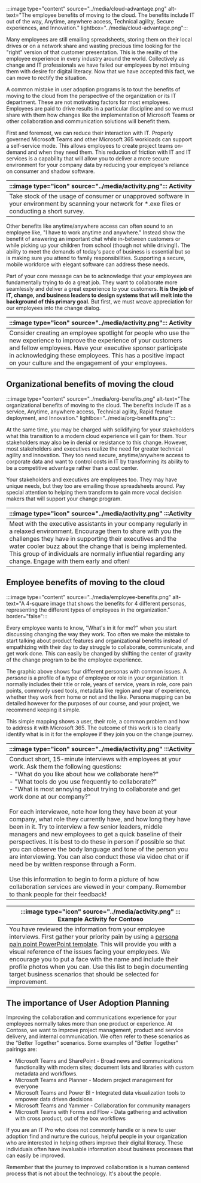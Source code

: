 :::image type="content" source="../media/cloud-advantage.png" alt-text="The employee benefits of moving to the cloud. The benefits include IT out of the way, Anytime, anywhere access, Technical agility, Secure experiences, and Innovation." lightbox="../media/cloud-advantage.png":::

Many employees are still emailing spreadsheets, storing them on their local drives or on a network share and wasting precious time looking for the "right" version of that customer presentation. This is the reality of the employee experience in every industry around the world. Collectively as change and IT professionals we have failed our employees by not imbuing them with desire for digital literacy. Now that we have accepted this fact, we can move to rectify the situation.

A common mistake in user adoption programs is to tout the benefits of moving to the cloud from the perspective of the organization or its IT department. These are not motivating factors for most employees. Employees are paid to drive results in a particular discipline and so we must share with them how changes like the implementation of Microsoft Teams or other collaboration and communication solutions will benefit them.

First and foremost, we can reduce their interaction with IT. Properly governed Microsoft Teams and other Microsoft 365 workloads can support a self-service mode. This allows employees to create project teams on-demand and when they need them. This reduction of friction with IT and IT services is a capability that will allow you to deliver a more secure environment for your company data by reducing your employee's reliance on consumer and shadow software.

|:::image type="icon" source="../media/activity.png"::: Activity|
|-|
| Take stock of the usage of consumer or unapproved software in your environment by scanning your network for *.exe files or conducting a short survey.|

Other benefits like anytime/anywhere access can often sound to an employee like, "I have to work anytime and anywhere." Instead show the benefit of answering an important chat while in-between customers or while picking up your children from school (though not while driving!). The ability to meet the demands of today's pace of business is essential but so is making sure you attend to family responsibilities. Supporting a secure, mobile workforce with elegant software can address these needs.

Part of your core message can be to acknowledge that your employees are fundamentally trying to do a great job. They want to collaborate more seamlessly and deliver a great experience to your customers. **It is the job of IT, change, and business leaders to design systems that will melt into the background of this primary goal.** But first, we must weave appreciation for our employees into the change dialog.

|:::image type="icon" source="../media/activity.png"::: Activity|
|-|
|Consider creating an employee spotlight for people who use the new experience to improve the experience of your customers and fellow employees. Have your executive sponsor participate in acknowledging these employees. This has a positive impact on your culture and the engagement of your employees.|

## Organizational benefits of moving the cloud

:::image type="content" source="../media/org-benefits.png" alt-text="The organizational benefits of moving to the cloud. The benefits include IT as a service, Anytime, anywhere access, Technical agility, Rapid feature deployment, and Innovation." lightbox="../media/org-benefits.png":::

At the same time, you may be charged with solidifying for your stakeholders what this transition to a modern cloud experience will gain for them. Your stakeholders may also be in denial or resistance to this change. However, most stakeholders and executives realize the need for greater technical agility and innovation. They too need secure, anytime/anywhere access to corporate data and want to control costs in IT by transforming its ability to be a competitive advantage rather than a cost center.

Your stakeholders and executives are employees too. They may have unique needs, but they too are emailing those spreadsheets around. Pay special attention to helping them transform to gain more vocal decision makers that will support your change program.

|:::image type="icon" source="../media/activity.png" :::Activity|
|-|
|Meet with the executive assistants in your company regularly in a relaxed environment. Encourage them to share with you the challenges they have in supporting their executives and the water cooler buzz about the change that is being implemented. This group of individuals are normally influential regarding any change. Engage with them early and often!|

## Employee benefits of moving to the cloud

:::image type="content" source="../media/employee-benefits.png" alt-text="A 4-square image that shows the benefits for 4 different personas, representing the different types of employees in the organization." border="false":::

Every employee wants to know, "What's in it for me?" when you start discussing changing the way they work. Too often we make the mistake to start talking about product features and organizational benefits instead of empathizing with their day to day struggle to collaborate, communicate, and get work done. This can easily be changed by shifting the center of gravity of the change program to be the employee experience.

The graphic above shows four different personas with common issues. A *persona* is a profile of a type of employee or role in your organization. It normally includes their title or role, years of service, years in role, core pain points, commonly used tools, metadata like region and year of experience, whether they work from home or not and the like. Persona mapping can be detailed however for the purposes of our course, and your project, we recommend keeping it simple.

This simple mapping shows a user, their role, a common problem and how to address it with Microsoft 365. The outcome of this work is to clearly identify what is in it for the employee if they join you on the change journey.

|:::image type="icon" source="../media/activity.png" :::Activity|
|-|
|Conduct short, 15-minute interviews with employees at your work. Ask them the following questions:<br>- "What do you like about how we collaborate here?"<br>- "What tools do you use frequently to collaborate?"<br>- "What is most annoying about trying to collaborate and get work done at our company?"<br><br>For each interviewee, note how long they have been at your company, what role they currently have, and how long they have been in it. Try to interview a few senior leaders, middle managers and new employees to get a quick baseline of their perspectives. It is best to do these in person if possible so that you can observe the body language and tone of the person you are interviewing. You can also conduct these via video chat or if need be by written response through a Form. <br><br> Use this information to begin to form a picture of how collaboration services are viewed in your company. Remember to thank people for their feedback!|

|:::image type="icon" source="../media/activity.png" ::: Example Activity for Contoso|
|-|
|You have reviewed the information from your employee interviews. First gather your priority pain by using a [persona pain point PowerPoint template](https://aka.ms/AAgs9dx). This will provide you with a visual reference of the issues facing your employees. We encourage you to put a face with the name and include their profile photos when you can. Use this list to begin documenting target business scenarios that should be selected for improvement.|

## The importance of User Adoption Planning

Improving the collaboration and communications experience for your employees normally takes more than one product or experience. At Contoso, we want to improve project management, product and service delivery, and internal communication. We often refer to these scenarios as the "Better Together" scenarios. Some examples of "Better Together" pairings are:

- Microsoft Teams and SharePoint - Broad news and communications functionality with modern sites; document lists and libraries with custom metadata and workflows.
- Microsoft Teams and Planner - Modern project management for everyone
- Microsoft Teams and Power BI - Integrated data visualization tools to empower data driven decisions
- Microsoft Teams and Yammer - Collaboration for community managers
- Microsoft Teams with Forms and Flow - Data gathering and activation with cross product, out of the box workflows

If you are an IT Pro who does not commonly handle or is new to user adoption find and nurture the curious, helpful people in your organization who are interested in helping others improve their digital literacy. These individuals often have invaluable information about business processes that can easily be improved.

Remember that the journey to improved collaboration is a human centered process that is not about the technology. It's about the people.
